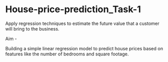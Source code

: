 # House-price-prediction_Task-1
Apply regression techniques to estimate the future value that a customer will bring
to the business.

Aim -

Building a simple linear regression model to predict house prices based on features like
the number of bedrooms and square footage.
